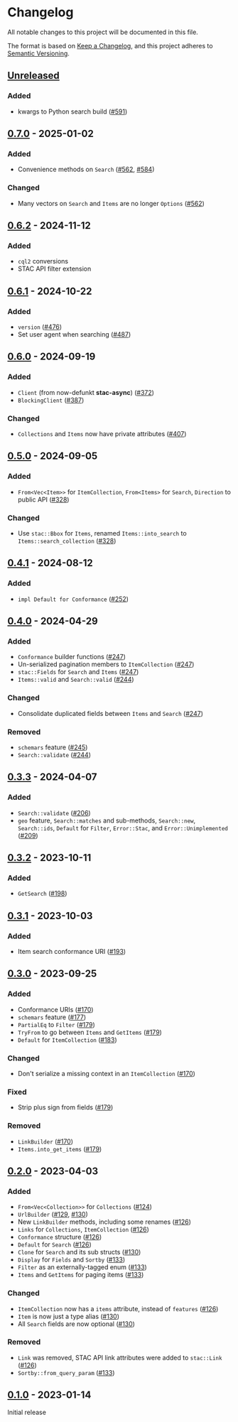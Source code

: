 # Changelog

All notable changes to this project will be documented in this file.

The format is based on [Keep a Changelog](https://keepachangelog.com/en/1.0.0/), and this project adheres to [Semantic Versioning](https://semver.org/spec/v2.0.0.html).

## [Unreleased]

### Added

- kwargs to Python search build ([#591](https://github.com/stac-utils/stac-rs/pull/591))

## [0.7.0] - 2025-01-02

### Added

- Convenience methods on `Search` ([#562](https://github.com/stac-utils/stac-rs/pull/562), [#584](https://github.com/stac-utils/stac-rs/pull/584))

### Changed

- Many vectors on `Search` and `Items` are no longer `Options` ([#562](https://github.com/stac-utils/stac-rs/pull/562))

## [0.6.2] - 2024-11-12

### Added

- `cql2` conversions
- STAC API filter extension

## [0.6.1] - 2024-10-22

### Added

- `version` ([#476](https://github.com/stac-utils/stac-rs/pull/476))
- Set user agent when searching ([#487](https://github.com/stac-utils/stac-rs/pull/487))

## [0.6.0] - 2024-09-19

### Added

- `Client` (from now-defunkt **stac-async**) ([#372](https://github.com/stac-utils/stac-rs/pull/372))
- `BlockingClient` ([#387](https://github.com/stac-utils/stac-rs/pull/387))

### Changed

- `Collections` and `Items` now have private attributes ([#407](https://github.com/stac-utils/stac-rs/pull/407))

## [0.5.0] - 2024-09-05

### Added

- `From<Vec<Item>>` for `ItemCollection`, `From<Items>` for `Search`, `Direction` to public API ([#328](https://github.com/stac-utils/stac-rs/pull/328))

### Changed

- Use `stac::Bbox` for `Items`, renamed `Items::into_search` to `Items::search_collection` ([#328](https://github.com/stac-utils/stac-rs/pull/328))

## [0.4.1] - 2024-08-12

### Added

- `impl Default for Conformance` ([#252](https://github.com/stac-utils/stac-rs/pull/252))

## [0.4.0] - 2024-04-29

### Added

- `Conformance` builder functions ([#247](https://github.com/stac-utils/stac-rs/pull/247))
- Un-serialized pagination members to `ItemCollection` ([#247](https://github.com/stac-utils/stac-rs/pull/247))
- `stac::Fields` for `Search` and `Items` ([#247](https://github.com/stac-utils/stac-rs/pull/247))
- `Items::valid` and `Search::valid` ([#244](https://github.com/stac-utils/stac-rs/pull/244))

### Changed

- Consolidate duplicated fields between `Items` and `Search` ([#247](https://github.com/stac-utils/stac-rs/pull/247))

### Removed

- `schemars` feature ([#245](https://github.com/stac-utils/stac-rs/pull/245))
- `Search::validate` ([#244](https://github.com/stac-utils/stac-rs/pull/244))

## [0.3.3] - 2024-04-07

### Added

- `Search::validate` ([#206](https://github.com/stac-utils/stac-rs/pull/206))
- `geo` feature, `Search::matches` and sub-methods, `Search::new`, `Search::ids`, `Default` for `Filter`, `Error::Stac`, and `Error::Unimplemented` ([#209](https://github.com/stac-utils/stac-rs/pull/209))

## [0.3.2] - 2023-10-11

### Added

- `GetSearch` ([#198](https://github.com/stac-utils/stac-rs/pull/198))

## [0.3.1] - 2023-10-03

### Added

- Item search conformance URI ([#193](https://github.com/stac-utils/stac-rs/pull/193))

## [0.3.0] - 2023-09-25

### Added

- Conformance URIs ([#170](https://github.com/stac-utils/stac-rs/pull/170))
- `schemars` feature ([#177](https://github.com/stac-utils/stac-rs/pull/177))
- `PartialEq` to `Filter` ([#179](https://github.com/stac-utils/stac-rs/pull/179))
- `TryFrom` to go between `Items` and `GetItems` ([#179](https://github.com/stac-utils/stac-rs/pull/179))
- `Default` for `ItemCollection` ([#183](https://github.com/stac-utils/stac-rs/pull/183))

### Changed

- Don't serialize a missing context in an `ItemCollection` ([#170](https://github.com/stac-utils/stac-rs/pull/170))

### Fixed

- Strip plus sign from fields ([#179](https://github.com/stac-utils/stac-rs/pull/179))

### Removed

- `LinkBuilder` ([#170](https://github.com/stac-utils/stac-rs/pull/170))
- `Items.into_get_items` ([#179](https://github.com/stac-utils/stac-rs/pull/179))

## [0.2.0] - 2023-04-03

### Added

- `From<Vec<Collection>>` for `Collections` ([#124](https://github.com/stac-utils/stac-rs/pull/124))
- `UrlBuilder` ([#129](https://github.com/stac-utils/stac-rs/pull/129), [#130](https://github.com/stac-utils/stac-rs/pull/130))
- New `LinkBuilder` methods, including some renames ([#126](https://github.com/stac-utils/stac-rs/pull/126))
- `Links` for `Collections`, `ItemCollection` ([#126](https://github.com/stac-utils/stac-rs/pull/126))
- `Conformance` structure ([#126](https://github.com/stac-utils/stac-rs/pull/126))
- `Default` for `Search` ([#126](https://github.com/stac-utils/stac-rs/pull/126))
- `Clone` for `Search` and its sub structs ([#130](https://github.com/stac-utils/stac-rs/pull/130))
- `Display` for `Fields` and `Sortby` ([#133](https://github.com/stac-utils/stac-rs/pull/133))
- `Filter` as an externally-tagged enum ([#133](https://github.com/stac-utils/stac-rs/pull/133))
- `Items` and `GetItems` for paging items ([#133](https://github.com/stac-utils/stac-rs/pull/133))

### Changed

- `ItemCollection` now has a `items` attribute, instead of `features` ([#126](https://github.com/stac-utils/stac-rs/pull/126))
- `Item` is now just a type alias ([#130](https://github.com/stac-utils/stac-rs/pull/130))
- All `Search` fields are now optional ([#130](https://github.com/stac-utils/stac-rs/pull/130))

### Removed

- `Link` was removed, STAC API link attributes were added to `stac::Link` ([#126](https://github.com/stac-utils/stac-rs/pull/126))
- `Sortby::from_query_param` ([#133](https://github.com/stac-utils/stac-rs/pull/133))

## [0.1.0] - 2023-01-14

Initial release

[unreleased]: https://github.com/stac-utils/stac-rs/compare/stac-api-v0.7.0...main
[0.7.0]: https://github.com/stac-utils/stac-rs/compare/stac-api-v0.6.2...stac-api-v0.7.0
[0.6.2]: https://github.com/stac-utils/stac-rs/compare/stac-api-v0.6.1...stac-api-v0.6.2
[0.6.1]: https://github.com/stac-utils/stac-rs/compare/stac-api-v0.6.0...stac-api-v0.6.1
[0.6.0]: https://github.com/stac-utils/stac-rs/compare/stac-api-v0.5.0...stac-api-v0.6.0
[0.5.0]: https://github.com/stac-utils/stac-rs/compare/stac-api-v0.4.1...stac-api-v0.5.0
[0.4.1]: https://github.com/stac-utils/stac-rs/compare/stac-api-v0.4.0...stac-api-v0.4.1
[0.4.0]: https://github.com/stac-utils/stac-rs/compare/stac-api-v0.3.3...stac-api-v0.4.0
[0.3.3]: https://github.com/stac-utils/stac-rs/compare/stac-api-v0.3.2...stac-api-v0.3.3
[0.3.2]: https://github.com/stac-utils/stac-rs/compare/stac-api-v0.3.1...stac-api-v0.3.2
[0.3.1]: https://github.com/stac-utils/stac-rs/compare/stac-api-v0.3.0...stac-api-v0.3.1
[0.3.0]: https://github.com/stac-utils/stac-rs/compare/stac-api-v0.2.0...stac-api-v0.3.0
[0.2.0]: https://github.com/stac-utils/stac-rs/compare/stac-api-v0.1.0...stac-api-v0.2.0
[0.1.0]: https://github.com/stac-utils/stac-rs/releases/tag/stac-api-v0.1.0

<!-- markdownlint-disable-file MD024 -->
